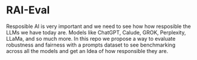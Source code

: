 # RAI-Eval
Resposible AI is very important and we need to see how how resposible the LLMs we have today are. Models like ChatGPT, Calude, GROK, Perplexity, LLaMa, and so much more. In this repo we propose a way to evaluate robustness and fairness with a prompts dataset to see benchmarking across all the models and get an Idea of how responsible they are.
